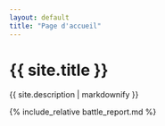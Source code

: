 ```yaml
---
layout: default
title: "Page d'accueil"
---
```


# {{ site.title }}

{{ site.description | markdownify }}

{% include_relative battle_report.md %}
